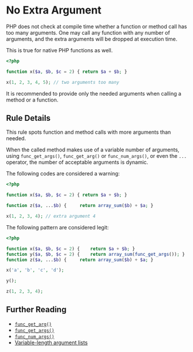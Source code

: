 <!-- Good Practices -->
# No Extra Argument

PHP does not check at compile time whether a function or method call has too many arguments. One may call any function with any number of arguments, and the extra arguments will be dropped at execution time.  

This is true for native PHP functions as well.

```php
<?php

function x($a, $b, $c = 2) { return $a + $b; }

x(1, 2, 3, 4, 5); // two arguments too many

```


It is recommended to provide only the needed arguments when calling a method or a function.


## Rule Details

This rule spots function and method calls with more arguments than needed. 

When the called method makes use of a variable number of arguments, using `func_get_args()`, `func_get_arg()` or `func_num_args()`, or even the `...` operator, the number of acceptable arguments is dynamic.


The following codes are considered a warning:

```php
<?php

function x($a, $b, $c = 2) { return $a + $b; }

function z($a, ...$b) { 	return array_sum($b) + $a; }

x(1, 2, 3, 4); // extra argument 4

```


The following pattern are considered legit:

```php
<?php

function x($a, $b, $c = 2) { 	return $a + $b; }
function y($a, $b, $c = 2) { 	return array_sum(func_get_args()); }
function z($a, ...$b) { 	return array_sum($b) + $a; }

x('a', 'b', 'c', 'd'); 

y();

z(1, 2, 3, 4); 

```


## Further Reading

* [`func_get_arg()`](http://php.net/function.func-get-arg)
* [`func_get_args()`](http://php.net/aliases)
* [`func_num_args()`](http://php.net/function.func-num-args)
* [Variable-length argument lists](http://php.net/functions.arguments.php#functions.variable-arg-list)
